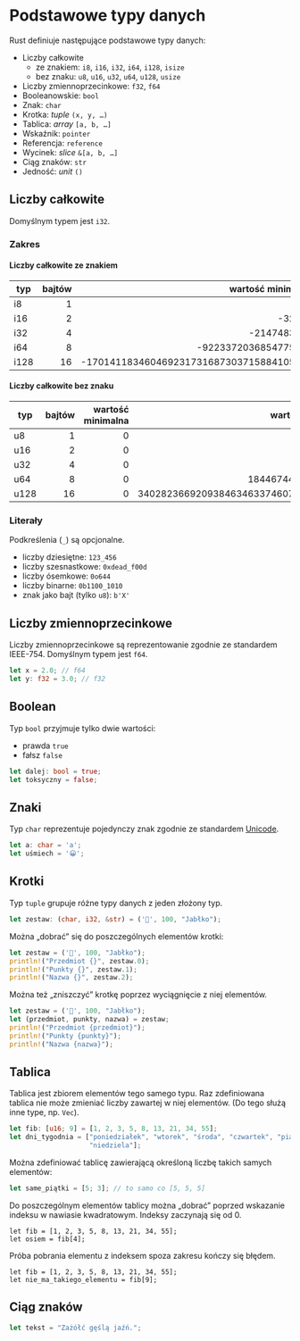 # Podstawowe typy danych

Rust definiuje następujące podstawowe typy danych:

* Liczby całkowite
  - ze znakiem: `i8`, `i16`, `i32`, `i64`, `i128`, `isize`
  - bez znaku: `u8`, `u16`, `u32`, `u64`, `u128`, `usize`
* Liczby zmiennoprzecinkowe: `f32`, `f64`
* Booleanowskie: `bool`
* Znak: `char`
* Krotka: _tuple_ `(x, y, …)`
* Tablica: _array_ `[a, b, …]`
* Wskaźnik: `pointer`
* Referencja: `reference`
* Wycinek: _slice_ `&[a, b, …]`
* Ciąg znaków: `str`
* Jedność: _unit_ `()`

## Liczby całkowite

Domyślnym typem jest `i32`.

### Zakres

#### Liczby całkowite ze znakiem

| typ  | bajtów | wartość minimalna                        | wartość maksymalna                      |
|------|-------:|-----------------------------------------:|----------------------------------------:|
| i8   |      1 |                                     -128 |                                     127 |
| i16  |      2 |                                   -32768 |                                   32767 |
| i32  |      4 |                              -2147483648 |                              2147483647 |
| i64  |      8 |                     -9223372036854775808 |                     9223372036854775807 |
| i128 |     16 | -170141183460469231731687303715884105728 | 170141183460469231731687303715884105727 |

#### Liczby całkowite bez znaku

| typ  | bajtów | wartość minimalna | wartość maksymalna                      |
|------|-------:|------------------:|----------------------------------------:|
| u8   |      1 |                 0 |                                     255 |
| u16  |      2 |                 0 |                                   65536 |
| u32  |      4 |                 0 |                              4294967295 |
| u64  |      8 |                 0 |                    18446744073709551615 |
| u128 |     16 |                 0 | 340282366920938463463374607431768211455 |

### Literały

Podkreślenia (`_`) są opcjonalne.

* liczby dziesiętne: `123_456`
* liczby szesnastkowe: `0xdead_f00d`
* liczby ósemkowe: `0o644`
* liczby binarne: `0b1100_1010`
* znak jako bajt (tylko `u8`): `b'X'`

## Liczby zmiennoprzecinkowe

Liczby zmiennoprzecinkowe są reprezentowanie zgodnie ze standardem IEEE-754. Domyślnym typem jest
`f64`.

```rust
let x = 2.0; // f64
let y: f32 = 3.0; // f32
```

## Boolean

Typ `bool` przyjmuje tylko dwie wartości:

* prawda `true`
* fałsz `false`

```rust
let dalej: bool = true;
let toksyczny = false;
```

## Znaki

Typ `char` reprezentuje pojedynczy znak zgodnie ze standardem [Unicode](https://home.unicode.org/).

```rust
let a: char = 'a';
let uśmiech = '😀';
```

## Krotki

Typ `tuple` grupuje różne typy danych z jeden złożony typ.

```rust
let zestaw: (char, i32, &str) = ('🍎', 100, "Jabłko");
```

Można „dobrać” się do poszczególnych elementów krotki:

```rust
let zestaw = ('🍎', 100, "Jabłko");
println!("Przedmiot {}", zestaw.0);
println!("Punkty {}", zestaw.1);
println!("Nazwa {}", zestaw.2);
```

Można też „zniszczyć” krotkę poprzez wyciągnięcie z niej elementów.

```rust
let zestaw = ('🍎', 100, "Jabłko");
let (przedmiot, punkty, nazwa) = zestaw;
println!("Przedmiot {przedmiot}");
println!("Punkty {punkty}");
println!("Nazwa {nazwa}");
```

## Tablica

Tablica jest zbiorem elementów tego samego typu. Raz zdefiniowana tablica nie może zmieniać liczby
zawartej w niej elementów. (Do tego służą inne type, np. `Vec`).

```rust
let fib: [u16; 9] = [1, 2, 3, 5, 8, 13, 21, 34, 55];
let dni_tygodnia = ["poniedziałek", "wtorek", "środa", "czwartek", "piątek", "sobota",
                    "niedziela"];
```

Można zdefiniować tablicę zawierającą określoną liczbę takich samych elementów:

```rust
let same_piątki = [5; 3]; // to samo co [5, 5, 5]
```

Do poszczególnym elementów tablicy można „dobrać” poprzed wskazanie indeksu w nawiasie kwadratowym.
Indeksy zaczynają się od 0.

```rust,compile_fail
let fib = [1, 2, 3, 5, 8, 13, 21, 34, 55];
let osiem = fib[4];
```

Próba pobrania elementu z indeksem spoza zakresu kończy się błędem.

```rust,compile_fail
let fib = [1, 2, 3, 5, 8, 13, 21, 34, 55];
let nie_ma_takiego_elementu = fib[9];
```

## Ciąg znaków

```rust
let tekst = "Zażółć gęślą jaźń.";
```
